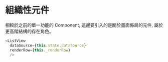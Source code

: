 # 組織性元件
相較於之前的單一功能的 Component, 這邊要引入的是關於畫面佈局的元件, 屬於更高階結構的存在角色。

```javascript
<ListView
  dataSource={this.state.dataSource}
  renderRow={this._renderRow}
  />
```